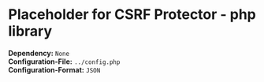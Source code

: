 Placeholder for **CSRF Protector - php library**
=====================================================

**Dependency:** `None`<br>
**Configuration-File:** `../config.php`<br>
**Configuration-Format:** `JSON`<br>

